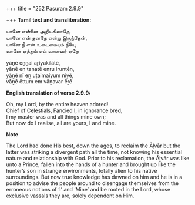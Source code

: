 +++
title = "252 Pasuram 2.9.9"

+++
**Tamil text and transliteration:**

யானே என்னை அறியகிலாதே,  
யானே என் தனதே என்று இருந்தேன்,  
யானே நீ என் உடைமையும் நீயே,  
வானே ஏத்தும் எம் வானவர் ஏறே

yāṉē eṉṉai aṟiyakilātē,  
yāṉē eṉ taṉatē eṉṟu iruntēṉ,  
yāṉē nī eṉ uṭaimaiyum nīyē,  
vāṉē ēttum em vāṉavar ēṟē

**English translation of verse 2.9.9:**

Oh, my Lord, by the entire heaven adored!  
Chief of Celestials, Fancied I, in ignorance bred,  
I my master was and all things mine own;  
But now do I realise, all are yours, I and mine.

**Note**

The Lord had done His best, down the ages, to reclaim the Āḻvār but the latter was striking a divergent path all the time, not knowing his essential nature and relationship with God. Prior to his reclamation, the Āḻvār was like unto a Prince, fallen into the hands of a hunter and brought up like the hunter’s son in strange environments, totally alien to his native surroundings. But now true knowledge has dawned on him and he is in a position to advise the people around to disengage themselves from the erroneous notions of ‘I’ and ‘Mine’ and be rooted in the Lord, whose exclusive vassals they are, solely dependent on Him.


